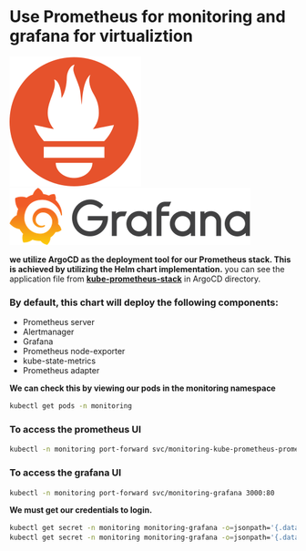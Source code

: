 # Use Prometheus for monitoring and grafana for virtualiztion

![prometheus](../images/prometheus-logo.svg)           ![Grafana](../images/grafana-logo.png)

**we utilize ArgoCD as the deployment tool for our Prometheus stack. This is achieved by utilizing the Helm chart implementation.** you can see the application file from **[kube-prometheus-stack](https://github.com/mmelmesary/DevOps-Project/blob/master/ArgoCD/app-of-apps/prometheus-stack.yaml)** in ArgoCD directory.

### By default, this chart will deploy the following components:
- Prometheus server
- Alertmanager
- Grafana
- Prometheus node-exporter
- kube-state-metrics
- Prometheus adapter

**We can check this by viewing our pods in the monitoring namespace**

```bash
kubectl get pods -n monitoring 
```

### To access the prometheus UI
  ```bash
  kubectl -n monitoring port-forward svc/monitoring-kube-prometheus-prometheus  9090:9090
  ```
### To access the grafana UI
  ```bash
  kubectl -n monitoring port-forward svc/monitoring-grafana 3000:80
  ```
**We must get our credentials to login.**

```bash
kubectl get secret -n monitoring monitoring-grafana -o=jsonpath='{.data.admin-user}' | base64 -d
kubectl get secret -n monitoring monitoring-grafana -o=jsonpath='{.data.admin-password}' | base64 -d
```
